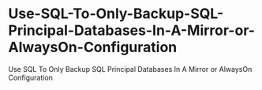 # Use-SQL-To-Only-Backup-SQL-Principal-Databases-In-A-Mirror-or-AlwaysOn-Configuration
Use SQL To Only Backup SQL Principal Databases In A Mirror or AlwaysOn Configuration
